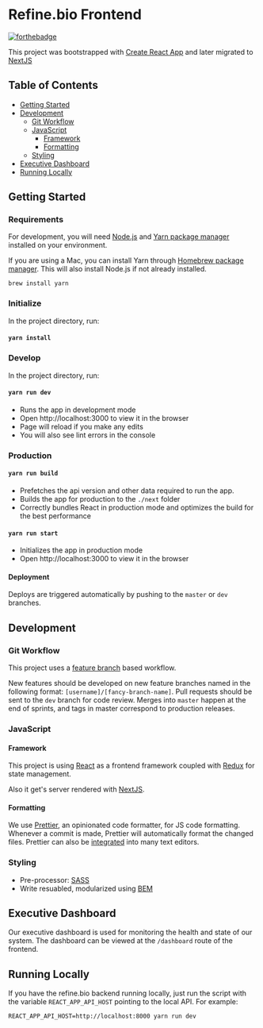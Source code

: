 # Refine.bio Frontend

[![forthebadge](https://forthebadge.com/images/badges/built-with-swag.svg)](https://forthebadge.com)

This project was bootstrapped with [Create React App](https://github.com/facebookincubator/create-react-app) and later migrated to [NextJS](https://nextjs.org/)

## Table of Contents

- [Getting Started](#getting-started)
- [Development](#development)
  - [Git Workflow](#git-workflow)
  - [JavaScript](#javascript)
    - [Framework](#framework)
    - [Formatting](#formatting)
  - [Styling](#styling)
- [Executive Dashboard](#executive-dashboard)
- [Running Locally](#running-locally)

## Getting Started

### Requirements

For development, you will need [Node.js](https://nodejs.org/en/download/) and [Yarn package manager](https://yarnpkg.com/lang/en/docs/install/) installed on your environment.

If you are using a Mac, you can install Yarn through [Homebrew package manager](https://brew.sh/). This will also install Node.js if not already installed.

`brew install yarn`

### Initialize

In the project directory, run:

#### `yarn install`

### Develop

In the project directory, run:

#### `yarn run dev`

- Runs the app in development mode
- Open http://localhost:3000 to view it in the browser
- Page will reload if you make any edits
- You will also see lint errors in the console

### Production

#### `yarn run build`

- Prefetches the api version and other data required to run the app.
- Builds the app for production to the `./next` folder
- Correctly bundles React in production mode and optimizes the build for the best performance

#### `yarn run start`

- Initializes the app in production mode
- Open http://localhost:3000 to view it in the browser

#### Deployment

Deploys are triggered automatically by pushing to the `master` or `dev` branches.

## Development

### Git Workflow

This project uses a [feature branch](http://nvie.com/posts/a-successful-git-branching-model/) based workflow.

New features should be developed on new feature branches named in the following format: `[username]/[fancy-branch-name]`.
Pull requests should be sent to the `dev` branch for code review.
Merges into `master` happen at the end of sprints, and tags in master correspond to production releases.

### JavaScript

#### Framework

This project is using [React](https://reactjs.org/) as a frontend framework coupled with [Redux](https://redux.js.org/) for state management.

Also it get's server rendered with [NextJS](https://nextjs.org/).

#### Formatting

We use [Prettier](https://prettier.io/), an opinionated code formatter, for JS code formatting. Whenever a commit is made, Prettier will automatically format the changed files. Prettier can also be [integrated](https://prettier.io/docs/en/editors.html) into many text editors.

### Styling

- Pre-processor: [SASS](https://sass-lang.com/)
- Write resuabled, modularized using [BEM](http://getbem.com/)

## Executive Dashboard

Our executive dashboard is used for monitoring the health and state of our system. The dashboard can be viewed at the `/dashboard` route of the frontend.

## Running Locally

If you have the refine.bio backend running locally, just run the script with the variable `REACT_APP_API_HOST` pointing to the local API. For example:

```
REACT_APP_API_HOST=http://localhost:8000 yarn run dev
```
